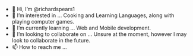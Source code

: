 - 👋 Hi, I’m @richardspears1
- 👀 I’m interested in ... Cooking and Learning Languages, along with playing computer games.
- 🌱 I’m currently learning ... Web and Mobile development.
- 💞️ I’m looking to collaborate on ... Unsure at the moment, however I may look to collaborate in the future. 
- 📫 How to reach me ...

<!---
richardspears1/richardspears1 is a ✨ special ✨ repository because its `README.md` (this file) appears on your GitHub profile.
You can click the Preview link to take a look at your changes.
--->
